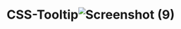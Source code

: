 # CSS-Tooltip![Screenshot (9)](https://user-images.githubusercontent.com/84036037/131875903-071d3e97-262c-400e-bd1a-62aea1d6852c.png)
